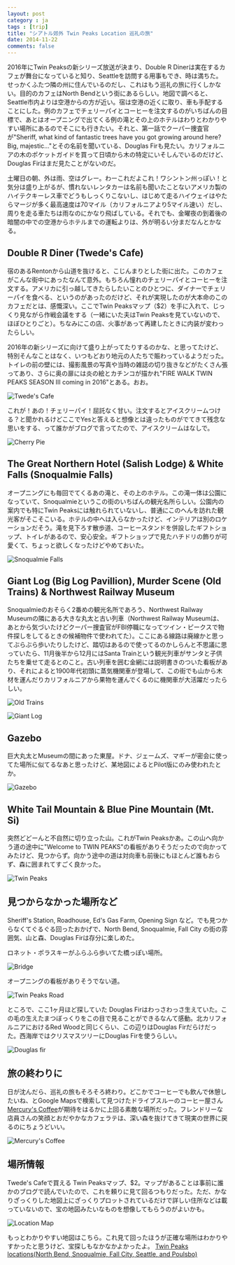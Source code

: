 ```yaml
---
layout: post
category : ja
tags : [trip]
title: "シアトル郊外 Twin Peaks Location 巡礼の旅"
date: 2014-11-22
comments: false
---
```

2016年にTwin Peaksの新シリーズ放送が決まり、Double R Dinerは実在するカフェが舞台になっていると知り、Seattleを訪問する用事もでき、時は満ちた。せっかくふたつ隣の州に住んでいるのだし、これはもう巡礼の旅に行くしかない。目的のカフェはNorth Bendという街にあるらしい。地図で調べると、Seattle市内よりは空港からの方が近い。宿は空港の近くに取り、車も手配することにした。例のカフェでチェリーパイとコーヒーを注文するのがいちばんの目標で、あとはオープニングで出てくる例の滝とその上のホテルはわりとわかりやすい場所にあるのでそこにも行きたい。それと、第一話でクーパー捜査官が"Sheriff, what kind of fantastic trees have you got growing around here? Big, majestic..."とその名前を聞いている、Douglas Firも見たい。カリフォルニアの木のポケットガイドを買って日頃から木の特定にいそしんでいるのだけど、Douglas Firはまだ見たことがないのだ。

土曜日の朝、外は雨、空はグレー。わーこれだよこれ！ワシントン州っぽい！と気分は盛り上がるが、慣れないレンタカーは名前も聞いたことないアメリカ製のハイテクキーレス車でどうもしっくりこないし、はじめて走るハイウェイはやたらマージが多く最高速度は70マイル（カリフォルニアより5マイル速い）だし、周りを走る車たちは雨なのにかなり飛ばしている。それでも、金曜夜の到着後の暗闇の中での空港からホテルまでの運転よりは、外が明るい分まだなんとかなる。

## Double R Diner (Twede's Cafe)

宿のあるRentonから山道を抜けると、こじんまりとした街に出た。このカフェがこんな街中にあったなんて意外。もちろん憧れのチェリーパイとコーヒーを注文する。アメリカに引っ越してきたらしたいことのひとつに、ダイナーでチェリーパイを食べる、というのがあったのだけど、それが実現したのが大本命のこのカフェだとは、感慨深い。ここでTwin Peaksマップ（$2）を手に入れて、じっくり見ながら作戦会議をする（一緒にいた夫はTwin Peaksを見ていないので、ほぼひとりごと）。ちなみにこの店、火事があって再建したときに内装が変わったらしい。

2016年の新シリーズに向けて盛り上がってたりするのかな、と思ってたけど、特別そんなことはなく、いつもどおり地元の人たちで賑わっているようだった。トイレの前の壁には、撮影風景の写真や当時の雑誌の切り抜きなどがたくさん張ってあり、さらに奥の扉には炎の絵とカチンコが描かれ"FIRE WALK TWIN PEAKS SEASON III coming in 2016"とある。おお。

![Twede's Cafe](https://lh4.googleusercontent.com/-j-i-gEGH9Xw/VHDtlv0W70I/AAAAAAACdGs/F0cs0DBaLZs/w1200-h900-no/14%2B-%2B1)

これが！あの！チェリーパイ！屈託なく甘い。注文するとアイスクリームつける？と聞かれるけどここでYesと答えると想像とは違ったものがでてきて残念な思いをする、って誰かがブログで言ってたので、アイスクリームはなしで。

![Cherry Pie](https://lh4.googleusercontent.com/-tmsKJl54zGY/VHDtlq_Wj7I/AAAAAAACdHE/VAmslZj2sNw/w1200-h900-no/14%2B-%2B3)

## The Great Northern Hotel (Salish Lodge) & White Falls (Snoqualmie Falls)

オープニングにも毎回でてくるあの滝と、その上のホテル。この滝一体は公園になっていて、Snoqualmieというこの街のいちばんの観光名所らしい。公園内の案内でも特にTwin Peaksには触れられていないし、普通にこのへんを訪れた観光客がそこそこいる。ホテルの中へは入らなかったけど、インテリアは別のロケーションだそう。滝を見下ろす散歩道、コーヒースタンドを併設したギフトショップ、トイレがあるので、安心安全。ギフトショップで見たハチドリの飾りが可愛くて、ちょっと欲しくなったけどやめておいた。

![Snoqualmie Falls](https://lh5.googleusercontent.com/-SKyEmPINhto/VHEkZb5z8mI/AAAAAAACdII/WdwQXFr_tH8/w849-h566-no/14%2B-%2B1)

## Giant Log (Big Log Pavillion), Murder Scene (Old Trains) & Northwest Railway Museum

Snoqualmieのおそらく2番めの観光名所であろう、Northwest Railway Museumの隣にある大きな丸太と古い列車（Northwest Railway Museumは、あとから気づいたけどクーパー捜査官がFBI停職になってツイン・ピークスで物件探しをしてるときの候補物件で使われてた）。ここにある線路は廃線かと思ってぶらぶら歩いたりしたけど、踏切はあるので使ってるのかしらんと不思議に思っていたら、11月後半から12月にはSanta Trainという観光列車がサンタと子供たちを乗せて走るとのこと。古い列車を囲む金網には説明書きのついた看板があり、それによると1900年代初頭に蒸気機関車が登場して、この街でも山から木材を運んだりカリフォルニアから果物を運んでくるのに機関車が大活躍だったらしい。

![Old Trains](https://lh5.googleusercontent.com/-abbH2g3YG1c/VHIc8kipOsI/AAAAAAACdMU/acymc7b53TU/w1200-h900-no/14%2B-%2B1)

![Giant Log](https://lh3.googleusercontent.com/-H-kA3XOBtRk/VHuVMs_KLZI/AAAAAAACeYk/BdJY7xgKsLE/w1200-h900-no/DSC02810.JPG)

## Gazebo

巨大丸太とMuseumの間にあった東屋。ドナ、ジェームズ、マギーが密会に使ってた場所に似てるなあと思ったけど、某地図によるとPilot版にのみ使われたとか。

![Gazebo](https://lh3.googleusercontent.com/-6l3bEEBfilk/VHuVMrBOLkI/AAAAAAACeYk/JNI5qCwE8OA/w1200-h900-no/DSC02819.JPG)


## White Tail Mountain & Blue Pine Mountain (Mt. Si)

突然どどーんと不自然に切り立った山。これがTwin Peaksかあ。この山へ向かう道の途中に"Welcome to TWIN PEAKS"の看板がありそうだったので向かってみたけど、見つからず。向かう途中の道は対向車も前後にもほとんど誰もおらず、森に囲まれてすごく良かった。

![Twin Peaks](https://lh5.googleusercontent.com/-nDJyg10j62Y/VHIDWrFZhRI/AAAAAAACdLU/qy2eqv7eP6s/w1200-h900-no/14%2B-%2B1)

## 見つからなかった場所など

Sheriff's Station, Roadhouse, Ed's Gas Farm, Opening Sign など。でも見つからなくてぐるぐる回ったおかげで、North Bend, Snoqualmie, Fall City の街の雰囲気、山と森、Douglas Firは存分に楽しめた。

ロネット・ポラスキーがふらふら歩いてた橋っぽい場所。

![Bridge](https://lh3.googleusercontent.com/-nid3mCn9HBw/VHuh2EkQiQI/AAAAAAACeY4/P0cOOXHcckE/w1200-h900-no/DSC02856.JPG)

オープニングの看板がありそうでない道。

![Twin Peaks Road](https://lh4.googleusercontent.com/-FXirocQMIB4/VHuiBj7n8FI/AAAAAAACeZA/6MrcVKKNIU4/w1200-h900-no/DSC02869.JPG)

ところで、ここ1ヶ月ほど探していた Douglas Firはわっさわっさ生えていた。この毛の生えたまつぼっくりをこの目で見ることができるなんて感動。北カリフォルニアにおけるRed Woodと同じくらい、この辺りはDouglas Firだらけだった。西海岸ではクリスマスツリーにDouglas Firを使うらしい。

![Douglas fir](https://lh3.googleusercontent.com/-Zde6ci0SeBk/VHGQ7dVREcI/AAAAAAACdJc/KKeW-yyiNGg/w1200-h900-no/14%2B-%2B2)

## 旅の終わりに

日が沈んだら、巡礼の旅もそろそろ終わり。どこかでコーヒーでも飲んで休憩したいね、とGoogle Mapsで検索して見つけたドライブスルーのコーヒー屋さん[Mercury's Coffee](http://www.mercuryscoffee.com/)が期待をはるかに上回る素敵な場所だった。フレンドリーな店員さんの笑顔とおだやかなカフェラテは、深い森を抜けてきて現実の世界に戻るのにちょうどいい。

![Mercury's Coffee](https://lh6.googleusercontent.com/-uX098qhz4Vo/VHT7JEMm-VI/AAAAAAACd88/_3Ca7nu3UGk/w1200-h900-no/DSC02887.JPG)

## 場所情報

Twede's Cafeで買える Twin Peaksマップ、$2。マップがあることは事前に誰かのブログで読んでいたので、これを頼りに見て回るつもりだった。ただ、かなりざっくりした地図上にざっくりプロットされているだけで詳しい住所などは載っていないので、宝の地図みたいなものを想像してもらうのがよいかも。

![Location Map](https://lh3.googleusercontent.com/-fXpciYsczdg/VHDtlqUpbyI/AAAAAAACdG4/zFW6OroV4uk/w1200-h900-no/14%2B-%2B2)


もっとわかりやすい地図はこちら。これ見て回ったほうが正確な場所はわかりやすかったと思うけど、宝探しもなかなかよかったよ。
[Twin Peaks locations(North Bend, Snoqualmie, Fall City, Seattle, and Poulsbo)](https://www.google.com/maps/d/viewer?msa=0&mid=zr8vWmEX9E7E.kKczR2tIbxtM)